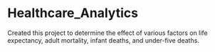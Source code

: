 # Healthcare_Analytics
Created this project to determine the effect of various factors on life expectancy, adult mortality, infant deaths, and under-five deaths.
